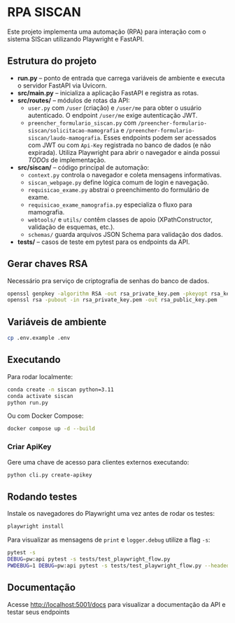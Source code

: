 # RPA SISCAN

Este projeto implementa uma automação (RPA) para interação com o sistema SIScan utilizando Playwright e FastAPI.

## Estrutura do projeto

- **run.py** – ponto de entrada que carrega variáveis de ambiente e executa o servidor FastAPI via Uvicorn.
- **src/main.py** – inicializa a aplicação FastAPI e registra as rotas.
- **src/routes/** – módulos de rotas da API:
  - `user.py` com `/user` (criação) e `/user/me` para obter o usuário autenticado.
    O endpoint `/user/me` exige autenticação JWT.
  - `preencher_formulario_siscan.py` com `/preencher-formulario-siscan/solicitacao-mamografia` e `/preencher-formulario-siscan/laudo-mamografia`.
    Esses endpoints podem ser acessados com JWT ou com `Api-Key` registrada no banco de dados (e não expirada).
  Utiliza Playwright para abrir o navegador e ainda possui *TODOs* de implementação.
- **src/siscan/** – código principal de automação:
  - `context.py` controla o navegador e coleta mensagens informativas.
  - `siscan_webpage.py` define lógica comum de login e navegação.
  - `requisicao_exame.py` abstrai o preenchimento do formulário de exame.
  - `requisicao_exame_mamografia.py` especializa o fluxo para mamografia.
  - `webtools/` e `utils/` contêm classes de apoio (XPathConstructor, validação de esquemas, etc.).
  - `schemas/` guarda arquivos JSON Schema para validação dos dados.
- **tests/** – casos de teste em pytest para os endpoints da API.

## Gerar chaves RSA

Necessário pra serviço de criptografia de senhas do banco de dados.

```bash
openssl genpkey -algorithm RSA -out rsa_private_key.pem -pkeyopt rsa_keygen_bits:2048
openssl rsa -pubout -in rsa_private_key.pem -out rsa_public_key.pem
```

## Variáveis de ambiente


```bash
cp .env.example .env
```

## Executando

Para rodar localmente:

```bash
conda create -n siscan python=3.11
conda activate siscan
python run.py
```

Ou com Docker Compose:

```bash
docker compose up -d --build
```

### Criar ApiKey

Gere uma chave de acesso para clientes externos executando:

```bash
python cli.py create-apikey
```

## Rodando testes
Instale os navegadores do Playwright uma vez antes de rodar os testes:

```bash
playwright install
```

Para visualizar as mensagens de `print` e `logger.debug` utilize a flag `-s`:

```bash
pytest -s
DEBUG=pw:api pytest -s tests/test_playwright_flow.py
PWDEBUG=1 DEBUG=pw:api pytest -s tests/test_playwright_flow.py --headed --browser chromium

```

## Documentação

Acesse [http://localhost:5001/docs](http://localhost:5001/docs) para visualizar a documentação da API e testar seus endpoints